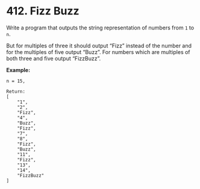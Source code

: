 # 412. Fizz Buzz

Write a program that outputs the string representation of numbers from
`1` to `n`.

But for multiples of three it should output “Fizz” instead of the
number and for the multiples of five output “Buzz”. For numbers which
are multiples of both three and five output “FizzBuzz”.

__Example:__

```
n = 15,

Return:
[
    "1",
    "2",
    "Fizz",
    "4",
    "Buzz",
    "Fizz",
    "7",
    "8",
    "Fizz",
    "Buzz",
    "11",
    "Fizz",
    "13",
    "14",
    "FizzBuzz"
]
```

